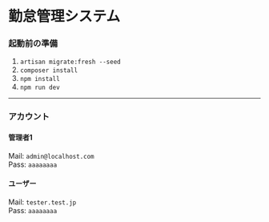 # 勤怠管理システム

### 起動前の準備

1. `artisan migrate:fresh --seed`
2. `composer install`
3. `npm install`
4. `npm run dev`

---

### アカウント

#### 管理者1  
Mail: `admin@localhost.com`  
Pass: `aaaaaaaa`  

#### ユーザー  
Mail: `tester.test.jp`  
Pass: `aaaaaaaa`  
  
